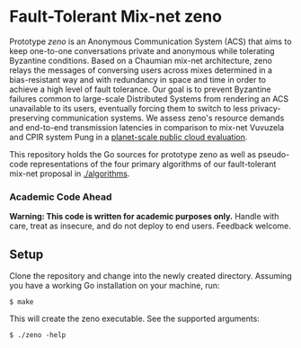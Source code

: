 # Fault-Tolerant Mix-net zeno

Prototype *zeno* is an Anonymous Communication System (ACS) that aims to keep one-to-one conversations private and
anonymous while tolerating Byzantine conditions. Based on a Chaumian mix-net architecture, zeno relays the
messages of conversing users across mixes determined in a bias-resistant way and with redundancy in space and time in
order to achieve a high level of fault tolerance. Our goal is to prevent Byzantine failures common to large-scale
Distributed Systems from rendering an ACS unavailable to its users, eventually forcing them to switch to less
privacy-preserving communication systems. We assess zeno's resource demands and end-to-end transmission latencies
in comparison to mix-net Vuvuzela and CPIR system Pung in a
[planet-scale public cloud evaluation](https://github.com/numbleroot/acs-eval-2019).

This repository holds the Go sources for prototype zeno as well as pseudo-code representations of the four primary
algorithms of our fault-tolerant mix-net proposal in [./algorithms](https://github.com/numbleroot/zeno/tree/master/algorithms).


### Academic Code Ahead

**Warning: This code is written for academic purposes only.** Handle with care, treat as insecure, and do not deploy
to end users. Feedback welcome.


## Setup

Clone the repository and change into the newly created directory. Assuming you have a working Go installation on
your machine, run:
```
$ make
```

This will create the zeno executable. See the supported arguments:
```
$ ./zeno -help
```
